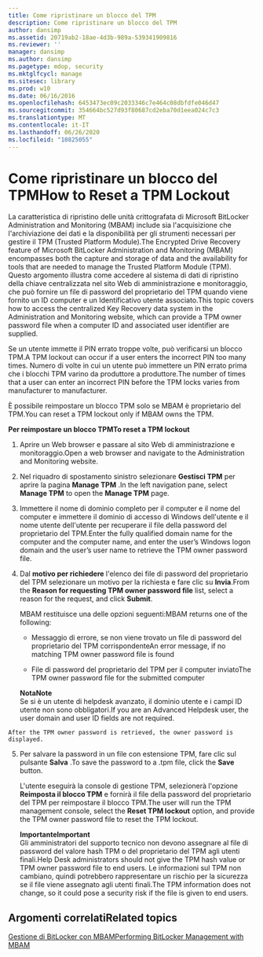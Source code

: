 ```yaml
---
title: Come ripristinare un blocco del TPM
description: Come ripristinare un blocco del TPM
author: dansimp
ms.assetid: 20719ab2-18ae-4d3b-989a-539341909816
ms.reviewer: ''
manager: dansimp
ms.author: dansimp
ms.pagetype: mdop, security
ms.mktglfcycl: manage
ms.sitesec: library
ms.prod: w10
ms.date: 06/16/2016
ms.openlocfilehash: 6453473ec09c2033346c7e464c08dbfdfe046d47
ms.sourcegitcommit: 354664bc527d93f80687cd2eba70d1eea024c7c3
ms.translationtype: MT
ms.contentlocale: it-IT
ms.lasthandoff: 06/26/2020
ms.locfileid: "10825055"
---
```

# <span data-ttu-id="8b7e8-103">Come ripristinare un blocco del TPM</span><span class="sxs-lookup"><span data-stu-id="8b7e8-103">How to Reset a TPM Lockout</span></span>


<span data-ttu-id="8b7e8-104">La caratteristica di ripristino delle unità crittografata di Microsoft BitLocker Administration and Monitoring (MBAM) include sia l'acquisizione che l'archiviazione dei dati e la disponibilità per gli strumenti necessari per gestire il TPM (Trusted Platform Module).</span><span class="sxs-lookup"><span data-stu-id="8b7e8-104">The Encrypted Drive Recovery feature of Microsoft BitLocker Administration and Monitoring (MBAM) encompasses both the capture and storage of data and the availability for tools that are needed to manage the Trusted Platform Module (TPM).</span></span> <span data-ttu-id="8b7e8-105">Questo argomento illustra come accedere al sistema di dati di ripristino della chiave centralizzata nel sito Web di amministrazione e monitoraggio, che può fornire un file di password del proprietario del TPM quando viene fornito un ID computer e un Identificativo utente associato.</span><span class="sxs-lookup"><span data-stu-id="8b7e8-105">This topic covers how to access the centralized Key Recovery data system in the Administration and Monitoring website, which can provide a TPM owner password file when a computer ID and associated user identifier are supplied.</span></span>

<span data-ttu-id="8b7e8-106">Se un utente immette il PIN errato troppe volte, può verificarsi un blocco TPM.</span><span class="sxs-lookup"><span data-stu-id="8b7e8-106">A TPM lockout can occur if a user enters the incorrect PIN too many times.</span></span> <span data-ttu-id="8b7e8-107">Numero di volte in cui un utente può immettere un PIN errato prima che i blocchi TPM varino da produttore a produttore.</span><span class="sxs-lookup"><span data-stu-id="8b7e8-107">The number of times that a user can enter an incorrect PIN before the TPM locks varies from manufacturer to manufacturer.</span></span>

<span data-ttu-id="8b7e8-108">È possibile reimpostare un blocco TPM solo se MBAM è proprietario del TPM.</span><span class="sxs-lookup"><span data-stu-id="8b7e8-108">You can reset a TPM lockout only if MBAM owns the TPM.</span></span>

**<span data-ttu-id="8b7e8-109">Per reimpostare un blocco TPM</span><span class="sxs-lookup"><span data-stu-id="8b7e8-109">To reset a TPM lockout</span></span>**

1.  <span data-ttu-id="8b7e8-110">Aprire un Web browser e passare al sito Web di amministrazione e monitoraggio.</span><span class="sxs-lookup"><span data-stu-id="8b7e8-110">Open a web browser and navigate to the Administration and Monitoring website.</span></span>

2.  <span data-ttu-id="8b7e8-111">Nel riquadro di spostamento sinistro selezionare **Gestisci TPM** per aprire la pagina **Manage TPM** .</span><span class="sxs-lookup"><span data-stu-id="8b7e8-111">In the left navigation pane, select **Manage TPM** to open the **Manage TPM** page.</span></span>

3.  <span data-ttu-id="8b7e8-112">Immettere il nome di dominio completo per il computer e il nome del computer e immettere il dominio di accesso di Windows dell'utente e il nome utente dell'utente per recuperare il file della password del proprietario del TPM.</span><span class="sxs-lookup"><span data-stu-id="8b7e8-112">Enter the fully qualified domain name for the computer and the computer name, and enter the user’s Windows logon domain and the user’s user name to retrieve the TPM owner password file.</span></span>

4.  <span data-ttu-id="8b7e8-113">Dal **motivo per richiedere** l'elenco dei file di password del proprietario del TPM selezionare un motivo per la richiesta e fare clic su **Invia**.</span><span class="sxs-lookup"><span data-stu-id="8b7e8-113">From the **Reason for requesting TPM owner password file** list, select a reason for the request, and click **Submit**.</span></span>

    <span data-ttu-id="8b7e8-114">MBAM restituisce una delle opzioni seguenti:</span><span class="sxs-lookup"><span data-stu-id="8b7e8-114">MBAM returns one of the following:</span></span>

    -   <span data-ttu-id="8b7e8-115">Messaggio di errore, se non viene trovato un file di password del proprietario del TPM corrispondente</span><span class="sxs-lookup"><span data-stu-id="8b7e8-115">An error message, if no matching TPM owner password file is found</span></span>

    -   <span data-ttu-id="8b7e8-116">File di password del proprietario del TPM per il computer inviato</span><span class="sxs-lookup"><span data-stu-id="8b7e8-116">The TPM owner password file for the submitted computer</span></span>

    **<span data-ttu-id="8b7e8-117">Nota</span><span class="sxs-lookup"><span data-stu-id="8b7e8-117">Note</span></span>**  
    <span data-ttu-id="8b7e8-118">Se si è un utente di helpdesk avanzato, il dominio utente e i campi ID utente non sono obbligatori.</span><span class="sxs-lookup"><span data-stu-id="8b7e8-118">If you are an Advanced Helpdesk user, the user domain and user ID fields are not required.</span></span>



~~~
After the TPM owner password is retrieved, the owner password is displayed.
~~~

5. <span data-ttu-id="8b7e8-119">Per salvare la password in un file con estensione TPM, fare clic sul pulsante **Salva** .</span><span class="sxs-lookup"><span data-stu-id="8b7e8-119">To save the password to a .tpm file, click the **Save** button.</span></span>

   <span data-ttu-id="8b7e8-120">L'utente eseguirà la console di gestione TPM, selezionerà l'opzione **Reimposta il blocco TPM** e fornirà il file della password del proprietario del TPM per reimpostare il blocco TPM.</span><span class="sxs-lookup"><span data-stu-id="8b7e8-120">The user will run the TPM management console, select the **Reset TPM lockout** option, and provide the TPM owner password file to reset the TPM lockout.</span></span>

   **<span data-ttu-id="8b7e8-121">Importante</span><span class="sxs-lookup"><span data-stu-id="8b7e8-121">Important</span></span>**  
   <span data-ttu-id="8b7e8-122">Gli amministratori del supporto tecnico non devono assegnare al file di password del valore hash TPM o del proprietario del TPM agli utenti finali.</span><span class="sxs-lookup"><span data-stu-id="8b7e8-122">Help Desk administrators should not give the TPM hash value or TPM owner password file to end users.</span></span> <span data-ttu-id="8b7e8-123">Le informazioni sul TPM non cambiano, quindi potrebbero rappresentare un rischio per la sicurezza se il file viene assegnato agli utenti finali.</span><span class="sxs-lookup"><span data-stu-id="8b7e8-123">The TPM information does not change, so it could pose a security risk if the file is given to end users.</span></span>



## <span data-ttu-id="8b7e8-124">Argomenti correlati</span><span class="sxs-lookup"><span data-stu-id="8b7e8-124">Related topics</span></span>


[<span data-ttu-id="8b7e8-125">Gestione di BitLocker con MBAM</span><span class="sxs-lookup"><span data-stu-id="8b7e8-125">Performing BitLocker Management with MBAM</span></span>](performing-bitlocker-management-with-mbam-mbam-2.md)









